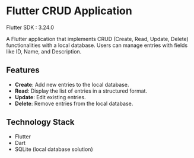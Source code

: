 # Flutter CRUD Application

Flutter SDK : 3.24.0

A Flutter application that implements CRUD (Create, Read, Update, Delete) functionalities with a local database.
Users can manage entries with fields like ID, Name, and Description.

## Features

- **Create**: Add new entries to the local database.
- **Read**: Display the list of entries in a structured format.
- **Update**: Edit existing entries.
- **Delete**: Remove entries from the local database.

## Technology Stack

- Flutter
- Dart
- SQLite (local database solution)
